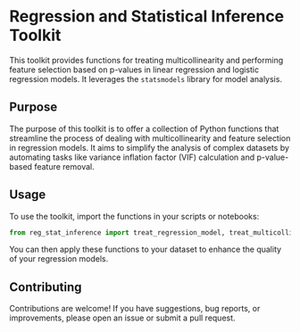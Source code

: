 # Regression and Statistical Inference Toolkit

This toolkit provides functions for treating multicollinearity and performing feature selection based on p-values in linear regression and logistic regression models. It leverages the `statsmodels` library for model analysis.

## Purpose

The purpose of this toolkit is to offer a collection of Python functions that streamline the process of dealing with multicollinearity and feature selection in regression models. It aims to simplify the analysis of complex datasets by automating tasks like variance inflation factor (VIF) calculation and p-value-based feature removal.

## Usage

To use the toolkit, import the functions in your scripts or notebooks:

```python
from reg_stat_inference import treat_regression_model, treat_multicollinearity, treat_pvalue
```
You can then apply these functions to your dataset to enhance the quality of your regression models.

## Contributing
Contributions are welcome! If you have suggestions, bug reports, or improvements, please open an issue or submit a pull request.
